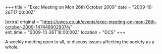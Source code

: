+++
title = "Exec Meeting on Mon 26th October 2009"
date = "2009-10-26T17:00:00Z"

[extra]
original = "https://uwcs.co.uk/events/exec-meeting-on-mon-26th-october-2009-1474489028374/"    
ent_time = "2009-10-26T18:00:00Z"
location = "DCS"
+++

A weekly meeting open to all, to discuss issues affecting the society as a whole.

